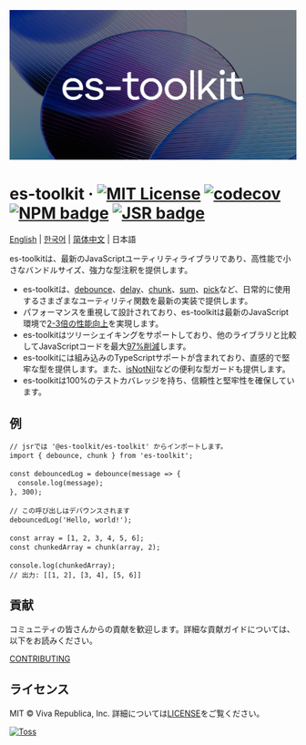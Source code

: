 ![](./docs/public/og.png)

# es-toolkit &middot; [![MIT License](https://img.shields.io/badge/license-MIT-blue.svg)](https://github.com/toss/slash/blob/main/LICENSE) [![codecov](https://codecov.io/gh/toss/es-toolkit/graph/badge.svg?token=8N5S3AR3C7)](https://codecov.io/gh/toss/es-toolkit) [![NPM badge](https://img.shields.io/npm/v/es-toolkit?logo=npm)](https://www.npmjs.com/package/es-toolkit) [![JSR badge](https://jsr.io/badges/@es-toolkit/es-toolkit)](https://jsr.io/@es-toolkit/es-toolkit)

[English](https://github.com/toss/es-toolkit/blob/main/README.md) | [한국어](https://github.com/toss/es-toolkit/blob/main/README-ko_kr.md) | [简体中文](https://github.com/toss/es-toolkit/blob/main/README-zh_hans.md) | 日本語

es-toolkitは、最新のJavaScriptユーティリティライブラリであり、高性能で小さなバンドルサイズ、強力な型注釈を提供します。

- es-toolkitは、[debounce](https://es-toolkit.slash.page/reference/function/debounce.html)、[delay](https://es-toolkit.slash.page/reference/promise/delay.html)、[chunk](https://es-toolkit.slash.page/reference/array/chunk.html)、[sum](https://es-toolkit.slash.page/reference/math/sum.html)、[pick](https://es-toolkit.slash.page/reference/object/pick.html)など、日常的に使用するさまざまなユーティリティ関数を最新の実装で提供します。
- パフォーマンスを重視して設計されており、es-toolkitは最新のJavaScript環境で[2-3倍の性能向上](https://es-toolkit.slash.page/performance.html)を実現します。
- es-toolkitはツリーシェイキングをサポートしており、他のライブラリと比較してJavaScriptコードを最大[97%削減](https://es-toolkit.slash.page/bundle-size.html)します。
- es-toolkitには組み込みのTypeScriptサポートが含まれており、直感的で堅牢な型を提供します。また、[isNotNil](https://es-toolkit.slash.page/reference/predicate/isNotNil.html)などの便利な型ガードも提供します。
- es-toolkitは100%のテストカバレッジを持ち、信頼性と堅牢性を確保しています。

## 例

```tsx
// jsrでは '@es-toolkit/es-toolkit' からインポートします。
import { debounce, chunk } from 'es-toolkit';

const debouncedLog = debounce(message => {
  console.log(message);
}, 300);

// この呼び出しはデバウンスされます
debouncedLog('Hello, world!');

const array = [1, 2, 3, 4, 5, 6];
const chunkedArray = chunk(array, 2);

console.log(chunkedArray);
// 出力: [[1, 2], [3, 4], [5, 6]]
```

## 貢献

コミュニティの皆さんからの貢献を歓迎します。詳細な貢献ガイドについては、以下をお読みください。

[CONTRIBUTING](https://github.com/toss/es-toolkit/blob/main/.github/CONTRIBUTING.md)

## ライセンス

MIT © Viva Republica, Inc. 詳細については[LICENSE](./LICENSE)をご覧ください。

<a title="Toss" href="https://toss.im">
  <picture>
    <source media="(prefers-color-scheme: dark)" srcset="https://static.toss.im/logos/png/4x/logo-toss-reverse.png">
    <img alt="Toss" src="https://static.toss.im/logos/png/4x/logo-toss.png" width="100">
  </picture>
</a>
